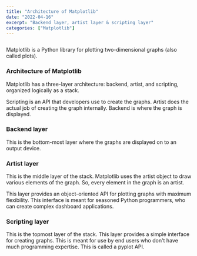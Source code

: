 ```yaml
---
title: "Architecture of Matplotlib"
date: "2022-04-16"
excerpt: "Backend layer, artist layer & scripting layer"
categories: ["Matplotlib"]
---
```


```toc

```

Matplotlib is a Python library for plotting two-dimensional graphs (also called plots).

### Architecture of Matplotlib

Matplotlib has a three-layer architecture: backend, artist, and scripting, organized logically as a stack.

Scripting is an API that developers use to create the graphs. Artist does the actual job of creating the graph internally. Backend is where the graph is displayed.

### Backend layer

This is the bottom-most layer where the graphs are displayed on to an output device.

### Artist layer

This is the middle layer of the stack. Matplotlib uses the artist object to draw various elements of the graph. So, every element in the graph is an artist.

This layer provides an object-oriented API for plotting graphs with maximum flexibility. This interface is meant for seasoned Python programmers, who can create complex dashboard applications.

### Scripting layer

This is the topmost layer of the stack. This layer provides a simple interface for creating graphs. This is meant for use by end users who don't have much programming expertise. This is called a pyplot API.
